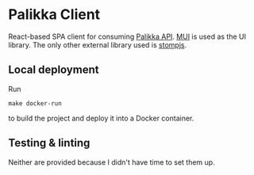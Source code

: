 # Palikka Client

React-based SPA client for consuming [Palikka API](../palikka-api). [MUI](https://mui.com) is used as the UI library. The 
only other external library used is [stompjs](https://github.com/stomp-js/stompjs).

## Local deployment

Run
```
make docker-run
```
to build the project and deploy it into a Docker container.

## Testing & linting

Neither are provided because I didn't have time to set them up.